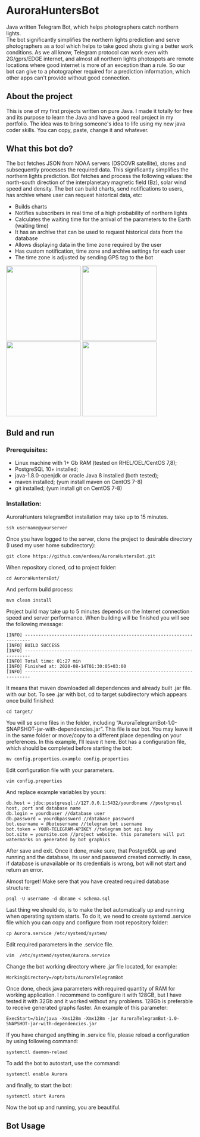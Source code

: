 # AuroraHuntersBot
Java written Telegram Bot, which helps photographers catch northern lights.\
The bot significantly simplifies the northern lights prediction and serve photographers as a tool which helps to take good shots giving a better work conditions. As we all know, Telegram protocol can work even with 2G/gprs/EDGE internet, and almost all northern lights photospots are remote locations where good internet is more of an exception than a rule. So our bot can give to a photographer required for a prediction information, which other apps can't provide without good connection. 
## About the project
This is one of my first projects written on pure Java. I made it totally for free and its purpose to learn the Java and have a good real project in my portfolio. The idea was to bring someone's idea to life using my new java coder skills. 
You can copy, paste, change it and whatever. 
## What this bot do?
The bot fetches JSON from NOAA servers (DSCOVR satellite), stores and subsequently processes the required data. This significantly simplifies the northern lights prediction. Bot fetches and process the following values: the north-south direction of the interplanetary magnetic field (Bz), solar wind speed and density. The bot can build charts, send notifications to users, has archive where user can request historical data, etc:
- Builds charts 
- Notifies subscribers in real time of a high probability of northern lights 
- Calculates the waiting time for the arrival of the parameters to the Earth (waiting time)
- It has an archive that can be used to request historical data from the database
- Allows displaying data in the time zone required by the user
- Has custom notification, time zone and archive settings for each user
- The time zone is adjusted by sending GPS tag to the bot

<img src="../master/images/Screenshot_2020-08-17-00-11-31-283_org.telegram.messenger.jpg" width="200px"/> <img src="../master/images/Screenshot_2020-08-17-00-11-39-572_org.telegram.messenger.jpg" width="200px"/> <img src="../master/images/Screenshot_2020-08-17-00-14-00-133_org.telegram.messenger.jpg" width="200px"/> <img src="../master/images/Screenshot_2020-08-17-00-15-10-109_org.telegram.messenger.jpg" width="200px"/>

## Buld and run

### Prerequisites:

- Linux machine with 1+ Gb RAM (tested on RHEL/OEL/CentOS 7,8);
- PostgreSQL 10+ installed;
- java-1.8.0-openjdk or oracle Java 8 installed (both tested);
- maven installed; (yum install maven on CentOS 7-8)
- git installed; (yum install git on CentOS 7-8)

### Installation:

AuroraHunters telegramBot installation may take up to 15 minutes.

`ssh username@yourserver`

Once you have logged to the server, clone the project to desirable directory (I used my user home subdirectory):

`git clone https://github.com/erdees/AuroraHuntersBot.git `

When repository cloned, cd to project folder:

`cd AuroraHuntersBot/`

And perform build process:

`mvn clean install`

Project build may take up to 5 minutes depends on the Internet connection speed and server performance. When building will be finished you will see the following message:
```
[INFO] ------------------------------------------------------------------------
[INFO] BUILD SUCCESS
[INFO] ------------------------------------------------------------------------
[INFO] Total time: 01:27 min
[INFO] Finished at: 2020-08-14T01:30:05+03:00
[INFO] ------------------------------------------------------------------------
```
It means that maven downloaded all dependences and already built .jar file. with our bot. To see .jar with bot, cd to target subdirectory which appears once build finished:

`cd target/`

You will se some files in the folder, including “AuroraTelegramBot-1.0-SNAPSHOT-jar-with-dependencies.jar”. This file is our bot. You may leave it in the same folder or move/copy to a different place depending on your preferences. In this example, I’ll leave it here. Bot has a configuration file, which should be completed before starting the bot:

`mv config.properties.example config.properties`

Edit configuration file with your parameters.

`vim config.properties`

And replace example variables by yours:
```
db.host = jdbc:postgresql://127.0.0.1:5432/yourdbname //postgresql host, port and database name
db.login = yourdbuser //database user
db.password = yourdbpassword //database password
bot.username = @botusername //telegram bot username
bot.token = YOUR-TELEGRAM-APIKEY //telegram bot api key
bot.site = yoursite.com //project website. this parameters will put watermarks on generated by bot graphics
```
After save and exit. Once it done, make sure, that PostgreSQL up and running and the database, its user and password created correctly. In case, if database is unavailable or its credentials is wrong, bot will not start and return an error. 

Almost forget! Make sere that you have created required database structure:

`psql -U username -d dbname < schema.sql`

Last thing we should do, is to make the bot automatically up and running when operating system starts. To do it, we need to create systemd .service file which you can copy and configure from root repository folder:

`cp Aurora.service /etc/systemd/system/`

Edit required parameters in the .service file.

`vim  /etc/systemd/system/Aurora.service`

Change the bot working directory where .jar file located, for example: 

`WorkingDirectory=/opt/bots/AuroraTelegramBot`

Once done, check java parameters with required quantity of RAM for working application. I recommend to configure it with 128GB, but I have tested it with 32Gb and it worked without any problems. 128Gb is preferable to receive generated graphs faster. An example of this parameter:

`ExecStart=/bin/java -Xms128m -Xmx128m -jar AuroraTelegramBot-1.0-SNAPSHOT-jar-with-dependencies.jar`

If you have changed anything in .service file, please reload a configuration by using following command:

`systemctl daemon-reload`

To add the bot to autostart, use the command:

`systemctl enable Aurora`

and finally, to start the bot:

`systemctl start Aurora`

Now the bot up and running, you are beautiful. 

## Bot Usage
